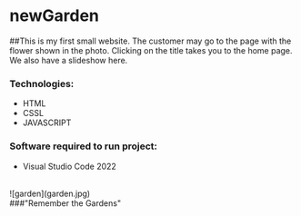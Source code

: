 # newGarden
##This is my first small website. The customer may go to the page with the flower shown in the photo. Clicking on the title takes you to the home page. We also have a slideshow here.
<br/>
<h3>Technologies:</h3>
<ul>
    <li>HTML</li>
    <li>CSSL</li>
    <li>JAVASCRIPT</li>
</ul>
<h3>Software required to run project:</h3>
<ul>
    <li>Visual Studio Code 2022</li>
</ul>
<br/>
![garden](garden.jpg)
<br/>
###"Remember the Gardens"